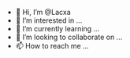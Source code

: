 - 👋 Hi, I’m @Lacxa
- 👀 I’m interested in ...
- 🌱 I’m currently learning ...
- 💞️ I’m looking to collaborate on ...
- 📫 How to reach me ...

<!---
Lacxa/Lacxa is a ✨ special ✨ repository because its `README.md` (this file) appears on your GitHub profile.
You can click the Preview link to take a look at your changes.
--->
